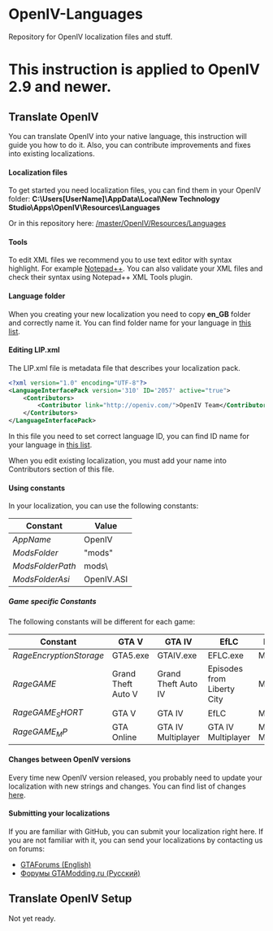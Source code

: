 # OpenIV-Languages
Repository for OpenIV localization files and stuff.

# **This instruction is applied to OpenIV 2.9 and newer.**

## Translate OpenIV
You can translate OpenIV into your native language, this instruction will guide you how to do it.
Also, you can contribute improvements and fixes into existing localizations.

#### Localization files
To get started you need localization files, you can find them in your OpenIV folder:
**C:\Users\[UserName]\AppData\Local\New Technology Studio\Apps\OpenIV\Resources\Languages**

Or in this repository here:
[/master/OpenIV/Resources/Languages](https://github.com/OpenIV-Team/OpenIV-Languages/tree/master/OpenIV/Resources/Languages)

#### Tools
To edit XML files we recommend you to use text editor with syntax highlight. For example [Notepad++](https://notepad-plus-plus.org/).
You can also validate your XML files and check their syntax using Notepad++ XML Tools plugin.

#### Language folder
When you creating your new localization you need to copy **en_GB** folder and correctly name it.
You can find folder name for your language in [this list](https://github.com/OpenIV-Team/OpenIV-Languages/blob/master/LANGUAGES.md).

#### Editing LIP.xml
The LIP.xml file is metadata file that describes your localization pack.
```xml
<?xml version="1.0" encoding="UTF-8"?>
<LanguageInterfacePack version='310' ID='2057' active="true">
	<Contributors>
		<Contributor link="http://openiv.com/">OpenIV Team</Contributor>
	</Contributors>
</LanguageInterfacePack>
```
In this file you need to set correct language ID, you can find ID name for your language in [this list](https://github.com/OpenIV-Team/OpenIV-Languages/blob/master/LANGUAGES.md).

When you edit existing localization, you must add your name into Contributors section of this file.

#### Using constants
In your localization, you can use the following constants:

Constant | Value
-------- | -----
$AppName$ | OpenIV
$ModsFolder$ | "mods"
$ModsFolderPath$ | mods\
$ModsFolderAsi$ | OpenIV.ASI

##### Game specific Constants
The following constants will be different for each game:

Constant | GTA V | GTA IV | EfLC | Max Payne 3 |
-------- | ----- | ------ | ---- | ----------- |
$RageEncryptionStorage$ | GTA5.exe | GTAIV.exe | EFLC.exe | MaxPayne3.exe
$RageGAME$ | Grand Theft Auto V | Grand Theft Auto IV | Episodes from Liberty City | Max Payne 3
$RageGAME_SHORT$ | GTA V | GTA IV | EfLC | Max Payne 3
$RageGAME_MP$ | GTA Online | GTA IV Multiplayer | GTA IV Multiplayer | Max Payne 3 Multiplayer

#### Changes between OpenIV versions
Every time new OpenIV version released, you probably need to update your localization with new strings and changes. You can find list of changes [here](https://github.com/OpenIV-Team/OpenIV-Languages/commits/Offical-change-log).

#### Submitting your localizations
If you are familiar with GitHub, you can submit your localization right here. If you are not familiar with it, you can send your localizations by contacting us on forums:
* [GTAForums (English)](http://gtaforums.com/forum/403-openiv/)
* [Форумы GTAModding.ru (Русский)]( http://forums.gtamodding.ru/index.php?showforum=47)

## Translate OpenIV Setup
Not yet ready.
